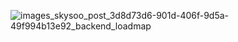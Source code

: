 
![images_skysoo_post_3d8d73d6-901d-406f-9d5a-49f994b13e92_backend_loadmap](https://user-images.githubusercontent.com/80089860/167174689-ca015d6a-cdd4-41e2-8e01-597769495471.png)
